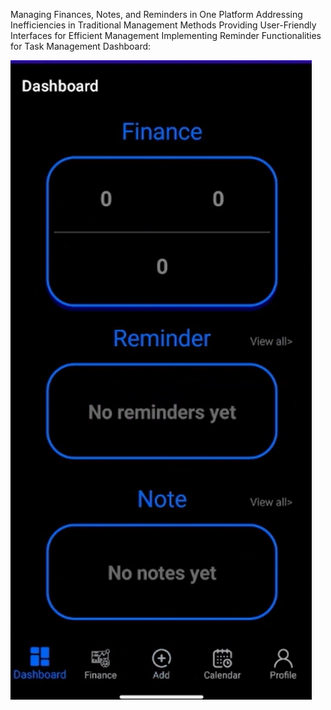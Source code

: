 Managing Finances, Notes, and Reminders in One Platform
Addressing Inefficiencies in Traditional Management Methods
Providing User-Friendly Interfaces for Efficient Management
Implementing Reminder Functionalities for Task Management
Dashboard:

![Dashboard](images/dashboard.png)
